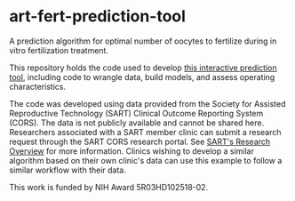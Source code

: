 # art-fert-prediction-tool
A prediction algorithm for optimal number of oocytes to fertilize during in vitro fertilization treatment.

This repository holds the code used to develop [this interactive prediction tool](https://katharine-correia.shinyapps.io/ivf_prediction_tool/), including code to wrangle data, build models, and assess operating characteristics.

The code was developed using data provided from the Society for Assisted Reproductive Technology (SART) Clinical Outcome Reporting System (CORS). The data is not publicly available and cannot be shared here. Researchers associated with a SART member clinic can submit a research request through the SART CORS research portal. See [SART's Research Overview](https://www.sart.org/professionals-and-providers/research/) for more information. Clinics wishing to develop a similar algorithm based on their own clinic's data can use this example to follow a similar workflow with their data.

This work is funded by NIH Award 5R03HD102518-02.
